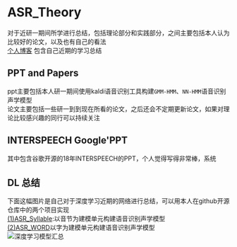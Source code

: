 # ASR_Theory
对于近研一期间所学进行总结，包括理论部分和实践部分，之间主要包括本人认为比较好的论文，以及也有自己的看法<br>
[个人博客](https://blog.csdn.net/Xwei1226 "悬停显示") 包含自己近期的学习总结
## PPT and Papers
ppt主要包括本人研一期间使用kaldi语音识别工具构建`GMM-HMM`、`NN-HMM`语音识别声学模型<br>
论文主要包括一些研一到到现在所看的论文，之后还会不定期更新论文，如果对理论比较感兴趣的同行可以持续关注<br>
## INTERSPEECH Google'PPT
其中包含谷歌开源的18年INTERSPEECH的PPT，个人觉得写得非常棒，系统<br>
## DL 总结
下面这幅图片是自己对于深度学习近期的网络进行总结，可以用本人在github开源仓库中的两个项目实现<br>
[(1)ASR_Syllable](https://github.com/zw76859420/ASR_Syllable "悬停显示"):以音节为建模单元构建语音识别声学模型<br>
[(2)ASR_WORD](https://github.com/zw76859420/ASR_WORD "悬停显示")以字为建模单元构建语音识别声学模型<br>
![深度学习模型汇总](https://github.com/zw76859420/ASR_Theory/blob/master/nn.png)
